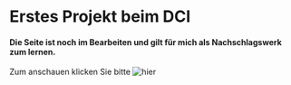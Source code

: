 # Erstes Projekt beim DCI
#### Die Seite ist noch im Bearbeiten und gilt für mich als Nachschlagswerk zum lernen.
Zum anschauen klicken Sie bitte ![hier](https://mohamed-aldabaan.github.io/My-project/)


